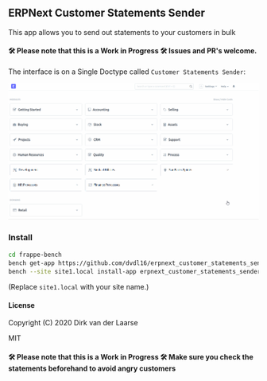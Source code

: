 ## ERPNext Customer Statements Sender

This app allows you to send out statements to your customers in bulk

#### 🛠 Please note that this is a Work in Progress 🛠 Issues and PR's welcome.

The interface is on a Single Doctype called `Customer Statements Sender`:

![](screencast.gif)

### Install

```bash
cd frappe-bench
bench get-app https://github.com/dvdl16/erpnext_customer_statements_sender.git
bench --site site1.local install-app erpnext_customer_statements_sender
```

(Replace `site1.local` with your site name.)


#### License

Copyright (C) 2020  Dirk van der Laarse

MIT

#### 🛠 Please note that this is a Work in Progress 🛠 Make sure you check the statements beforehand to avoid angry customers
